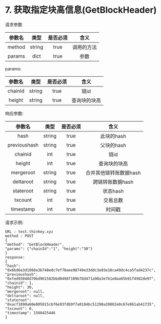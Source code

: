 # 7. 获取指定块高信息(GetBlockHeader)



请求参数
           
| 参数名 | 类型 | 是否必须| 含义 |
| :------:| :------: | :------: | :------: |
| method | string | true | 调用的方法 |
| params | dict | true | 参数 |
  
params:
           
| 参数名 | 类型 | 是否必须| 含义 |
| :------:| :------: | :------: | :------: |
| chainId | string | true | 链id |
| height | string | true | 查询块的块高 |

响应参数:
           
| 参数名 | 类型 | 是否必须| 含义 |
| :------:| :------: | :------: | :------: |
| hash | string | true | 此块的hash |
| previoushash | string | true | 父块的hash |
| chainid | int | true | 链id |
| height | int | true | 查询块的块高 |
| mergeroot | string | true | 合并其他链转账数据hash |
| deltaroot | string | true | 跨链转账数据hash |
| stateroot | string | true | 状态hash |
| txcount | int | true | 交易总数 |
| timestamp | int | true | 时间戳 |

请求示例:
```
URL : test.thinkey.xyz
method : POST
{
"method": "GetBlockHeader",
"params": {"chainId":"1", "height":"30"}
}
response:
{
"hash": "0x6bd6a3d1068a3b748edc7ef70aee98749e33ddc3e03e10ca49dc4ca5fad4237c",
"previoushash": "0xfed93048d70bd961582bbd0498f109b78d471a90a3e7b1e0aa65b91f4982de97",
"chainid": 1,
"height": 30,
"mergeroot": null,
"deltaroot": null,
"stateroot": "0xacf1890a60e805815cbf6e93fdb9f7a0184bc51290a39802e0c67e961ab41f35",
"txcount": 0,
"timestamp": 1560425446
}
```